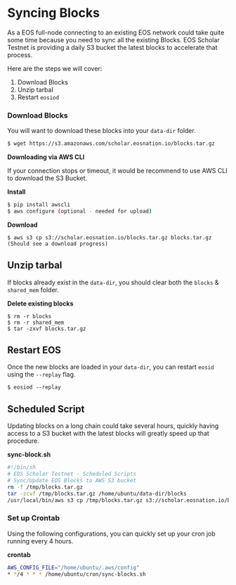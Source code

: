 # Syncing Blocks

As a EOS full-node connecting to an existing EOS network could take quite some time because you need to sync all the existing Blocks.
EOS Scholar Testnet is providing a daily S3 bucket the latest blocks to accelerate that process.

Here are the steps we will cover:

1. Download Blocks
2. Unzip tarbal
3. Restart `eosiod`

### Download Blocks

You will want to download these blocks into your `data-dir` folder.

```bash
$ wget https://s3.amazonaws.com/scholar.eosnation.io/blocks.tar.gz
```

**Downloading via AWS CLI**

If your connection stops or timeout, it would be recommend to use AWS CLI to download the S3 Bucket.

**Install**

```bash
$ pip install awscli
$ aws configure (optional - needed for upload)
```

**Download**
```
$ aws s3 cp s3://scholar.eosnation.io/blocks.tar.gz blocks.tar.gz
(Should see a download progress)
```

## Unzip tarbal

If blocks already exist in the `data-dir`, you should clear both the `blocks` & `shared_mem` folder.

**Delete existing blocks**

```
$ rm -r blocks
$ rm -r shared_mem
$ tar -zxvf blocks.tar.gz
```

## Restart EOS

Once the new blocks are loaded in your `data-dir`, you can restart `eosid` using the `--replay` flag.

```
$ eosiod --replay
```

## Scheduled Script

Updating blocks on a long chain could take several hours,
quickly having access to a S3 bucket with the latest blocks will greatly speed up that procedure.

**sync-block.sh**

```sh
#!/bin/sh
# EOS Scholar Testnet - Scheduled Scripts
# Sync/Update EOS Blocks to AWS S3 bucket
rm -f /tmp/blocks.tar.gz
tar -zcvf /tmp/blocks.tar.gz /home/ubuntu/data-dir/blocks
/usr/local/bin/aws s3 cp /tmp/blocks.tar.gz s3://scholar.eosnation.io/blocks.tar.gz --acl public-read
```

### Set up Crontab

Using the following configurations, you can quickly set up your cron job running every 4 hours.

**crontab**
```sh
AWS_CONFIG_FILE="/home/ubuntu/.aws/config"
* */4 * * * /home/ubuntu/cron/sync-blocks.sh
```
